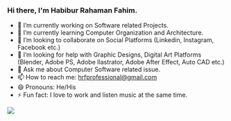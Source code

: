 ### Hi there, I'm Habibur Rahaman Fahim.

- 🔭 I’m currently working on Software related Projects.
- 🌱 I’m currently learning Computer Organization and Architecture.
- 👯 I’m looking to collaborate on Social Platforms (Linkedin, Instagram, Facebook etc.)
- 🤔 I’m looking for help with Graphic Designs, Digital Art Platforms (Blender, Adobe PS, Adobe Ilastrator, Adobe After Effect, Auto CAD etc.)
- 💬 Ask me about Computer Software related issue.
- 📫 How to reach me: [hrfprofessional@gmail.com](https://gmail.com)
- 😄 Pronouns: He/His
- ⚡ Fun fact: I love to work and listen music at the same time.


<img src="https://github-readme-stats.vercel.app/api?username=HR-Fahim&&show_icons=true&title_color=ffffff&icon_color=bb2acf&text_color=daf7dc&bg_color=151515">
